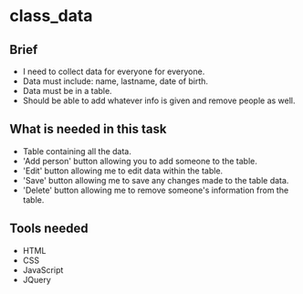 # class_data

## Brief
- I need to collect data for everyone for everyone.
- Data must include: name, lastname, date of birth.
- Data  must be in a table.
- Should be able to add whatever info is given and remove people as well.

## What is needed in this task
- Table containing all the data.
- 'Add person' button allowing you to add someone to the table.
- 'Edit' button allowing me to edit data within the table.
- 'Save' button allowing me to save any changes made to the table data.
- 'Delete' button allowing me to remove someone's information from the table.

## Tools needed
- HTML
- CSS
- JavaScript
- JQuery